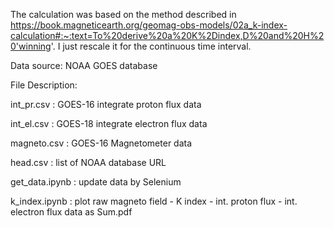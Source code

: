 The calculation was based on the method described in https://book.magneticearth.org/geomag-obs-models/02a_k-index-calculation#:~:text=To%20derive%20a%20K%2Dindex,D%20and%20H%20'winning'. I just rescale it for the continuous time interval.

Data source: NOAA GOES database

File Description:

int_pr.csv : GOES-16 integrate proton flux data

int_el.csv : GOES-18 integrate electron flux data

magneto.csv : GOES-16 Magnetometer data

head.csv : list of NOAA database URL

get_data.ipynb : update data by Selenium

k_index.ipynb : plot raw magneto field - K index - int. proton flux - int. electron flux data as Sum.pdf


